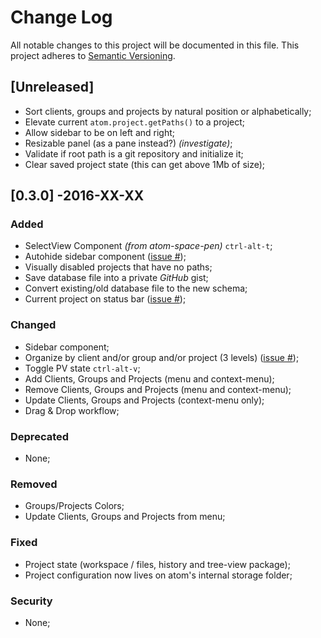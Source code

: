 # Change Log
All notable changes to this project will be documented in this file.
This project adheres to [Semantic Versioning](http://semver.org/).

## [Unreleased]
- Sort clients, groups and projects by natural position or alphabetically;
- Elevate current `atom.project.getPaths()` to a project;
- Allow sidebar to be on left and right;
- Resizable panel (as a pane instead?) *(investigate)*;
- Validate if root path is a git repository and initialize it;
- Clear saved project state (this can get above 1Mb of size);

## [0.3.0] -2016-XX-XX
### Added
- SelectView Component *(from atom-space-pen)* `ctrl-alt-t`;
- Autohide sidebar component ([issue #]());
- Visually disabled projects that have no paths;
- Save database file into a private *GitHub* gist;
- Convert existing/old database file to the new schema;
- Current project on status bar ([issue #]());
### Changed
- Sidebar component;
- Organize by client and/or group and/or project (3 levels) ([issue #]());
- Toggle PV state `ctrl-alt-v`;
- Add Clients, Groups and Projects (menu and context-menu);
- Remove Clients, Groups and Projects (menu and context-menu);
- Update Clients, Groups and Projects (context-menu only);
- Drag & Drop workflow;
### Deprecated
- None;
### Removed
- Groups/Projects Colors;
- Update Clients, Groups and Projects from menu;
### Fixed
- Project state (workspace / files, history and tree-view package);
- Project configuration now lives on atom's internal storage folder;
### Security
- None;
